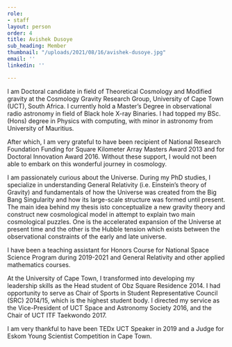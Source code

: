 ```yaml
---
role:
- staff
layout: person
order: 4
title: Avishek Dusoye
sub_heading: Member
thumbnail: "/uploads/2021/08/16/avishek-dusoye.jpg"
email: ''
linkedin: ''

---
```

I am Doctoral candidate in field of Theoretical Cosmology and Modified gravity at the Cosmology Gravity Research Group, University of Cape Town (UCT), South Africa. I currently hold a Master’s Degree in observational radio astronomy in field of Black hole X-ray Binaries. I had topped my BSc. (Hons) degree in Physics with computing, with minor in astronomy from University of Mauritius.

After which, I am very grateful to have been recipient of National Research Foundation
Funding for Square Kilometer Array Masters Award 2013 and for Doctoral Innovation Award
2016\. Without these support, I would not been able to embark on this wonderful journey in
cosmology.

I am passionately curious about the Universe. During my PhD studies, I specialize in understanding General Relativity (i.e. Einstein’s theory of Gravity) and fundamentals of how the Universe was created from the Big Bang Singularity and how its large-scale structure was formed until present. The main idea behind my thesis isto conceptualize a new gravity theory and construct new cosmological model in attempt to explain two main cosmological puzzles. One is the accelerated expansion of the Universe at present time and the other is the Hubble tension which exists between the observational constraints of the early and late universe.

I have been a teaching assistant for Honors Course for National Space Science Program during 2019-2021 and General Relativity and other applied mathematics courses.

At the University of Cape Town, I transformed into developing my leadership skills as the Head student of Obz Square Residence 2014. I had opportunity to serve as Chair of Sports in Student Representative Council (SRC) 2014/15, which is the highest student body. I directed my service as the Vice-President of UCT Space and Astronomy Society 2016, and the Chair of UCT ITF Taekwondo 2017.

I am very thankful to have been TEDx UCT Speaker in 2019 and a Judge for Eskom Young
Scientist Competition in Cape Town.
